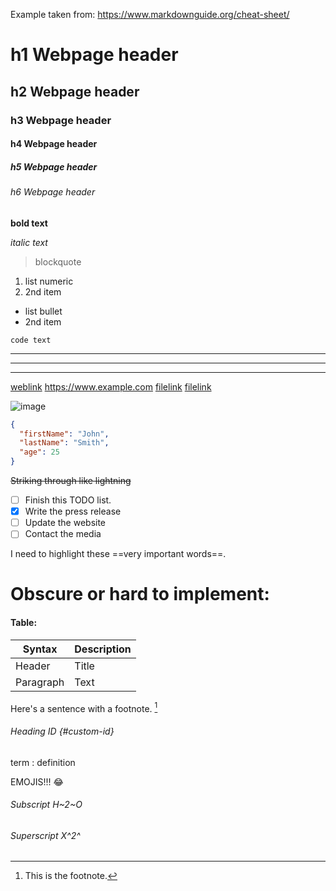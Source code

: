 Example taken from: https://www.markdownguide.org/cheat-sheet/
# h1 Webpage header
## h2 Webpage header
### h3 Webpage header
#### h4 Webpage header
##### h5 Webpage header
###### h6 Webpage header

**bold text**

*italic text*

> blockquote

1. list numeric
2. 2nd item

- list bullet
- 2nd item

`code text`

---

***

___

[weblink](https://www.example.com)
<https://www.example.com>
[filelink](https://www.example.com)
[filelink](https://www.example.com)

![image](./example.jpg)

```json
{
  "firstName": "John",
  "lastName": "Smith",
  "age": 25
}
```

~~Striking through like lightning~~

- [ ] Finish this TODO list.
- [x] Write the press release
- [ ] Update the website
- [ ] Contact the media

I need to highlight these ==very important words==.




# Obscure or hard to implement:
#### Table:
| Syntax | Description |
| ----------- | ----------- |
| Header | Title |
| Paragraph | Text |

Here's a sentence with a footnote. [^1]

[^1]: This is the footnote.

###### Heading ID {#custom-id}

term
: definition

EMOJIS!!! :joy:

###### Subscript H~2~O
###### Superscript X^2^
